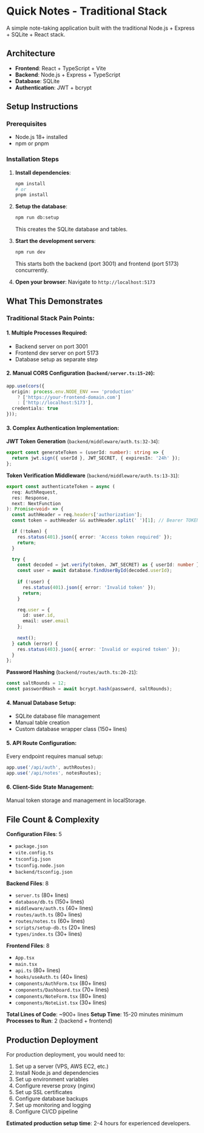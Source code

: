 # Quick Notes - Traditional Stack

A simple note-taking application built with the traditional Node.js + Express + SQLite + React stack.

## Architecture

- **Frontend**: React + TypeScript + Vite
- **Backend**: Node.js + Express + TypeScript
- **Database**: SQLite
- **Authentication**: JWT + bcrypt

## Setup Instructions

### Prerequisites
- Node.js 18+ installed
- npm or pnpm

### Installation Steps

1. **Install dependencies**:
   ```bash
   npm install
   # or
   pnpm install
   ```

2. **Setup the database**:
   ```bash
   npm run db:setup
   ```
   This creates the SQLite database and tables.

3. **Start the development servers**:
   ```bash
   npm run dev
   ```
   This starts both the backend (port 3001) and frontend (port 5173) concurrently.

4. **Open your browser**:
   Navigate to `http://localhost:5173`

## What This Demonstrates

### Traditional Stack Pain Points:

#### 1. **Multiple Processes Required**:
- Backend server on port 3001
- Frontend dev server on port 5173
- Database setup as separate step

#### 2. **Manual CORS Configuration** (`backend/server.ts:15-20`):
```typescript
app.use(cors({
  origin: process.env.NODE_ENV === 'production' 
    ? ['https://your-frontend-domain.com'] 
    : ['http://localhost:5173'],
  credentials: true
}));
```

#### 3. **Complex Authentication Implementation**:

**JWT Token Generation** (`backend/middleware/auth.ts:32-34`):
```typescript
export const generateToken = (userId: number): string => {
  return jwt.sign({ userId }, JWT_SECRET, { expiresIn: '24h' });
};
```

**Token Verification Middleware** (`backend/middleware/auth.ts:13-31`):
```typescript
export const authenticateToken = async (
  req: AuthRequest,
  res: Response,
  next: NextFunction
): Promise<void> => {
  const authHeader = req.headers['authorization'];
  const token = authHeader && authHeader.split(' ')[1]; // Bearer TOKEN

  if (!token) {
    res.status(401).json({ error: 'Access token required' });
    return;
  }

  try {
    const decoded = jwt.verify(token, JWT_SECRET) as { userId: number };
    const user = await database.findUserById(decoded.userId);
    
    if (!user) {
      res.status(401).json({ error: 'Invalid token' });
      return;
    }

    req.user = {
      id: user.id,
      email: user.email
    };
    
    next();
  } catch (error) {
    res.status(403).json({ error: 'Invalid or expired token' });
  }
};
```

**Password Hashing** (`backend/routes/auth.ts:20-21`):
```typescript
const saltRounds = 12;
const passwordHash = await bcrypt.hash(password, saltRounds);
```

#### 4. **Manual Database Setup**:
- SQLite database file management
- Manual table creation
- Custom database wrapper class (150+ lines)

#### 5. **API Route Configuration**:
Every endpoint requires manual setup:
```typescript
app.use('/api/auth', authRoutes);
app.use('/api/notes', notesRoutes);
```

#### 6. **Client-Side State Management**:
Manual token storage and management in localStorage.

## File Count & Complexity

**Configuration Files**: 5
- `package.json`
- `vite.config.ts`
- `tsconfig.json`
- `tsconfig.node.json`  
- `backend/tsconfig.json`

**Backend Files**: 8
- `server.ts` (80+ lines)
- `database/db.ts` (150+ lines)
- `middleware/auth.ts` (40+ lines)
- `routes/auth.ts` (80+ lines)
- `routes/notes.ts` (60+ lines)
- `scripts/setup-db.ts` (20+ lines)
- `types/index.ts` (30+ lines)

**Frontend Files**: 8
- `App.tsx`
- `main.tsx`
- `api.ts` (80+ lines)
- `hooks/useAuth.ts` (40+ lines)
- `components/AuthForm.tsx` (80+ lines)
- `components/Dashboard.tsx` (70+ lines)
- `components/NoteForm.tsx` (80+ lines)
- `components/NoteList.tsx` (30+ lines)

**Total Lines of Code**: ~900+ lines
**Setup Time**: 15-20 minutes minimum
**Processes to Run**: 2 (backend + frontend)

## Production Deployment

For production deployment, you would need to:

1. Set up a server (VPS, AWS EC2, etc.)
2. Install Node.js and dependencies
3. Set up environment variables
4. Configure reverse proxy (nginx)
5. Set up SSL certificates
6. Configure database backups
7. Set up monitoring and logging
8. Configure CI/CD pipeline

**Estimated production setup time**: 2-4 hours for experienced developers.